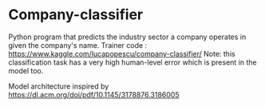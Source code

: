 # Company-classifier
Python program that predicts the industry sector a company operates in given the company's name.
Trainer code : https://www.kaggle.com/lucapopescu/company-classifier/
Note: this classification task has a very high human-level error which is present in the model too.

Model architecture inspired by https://dl.acm.org/doi/pdf/10.1145/3178876.3186005



